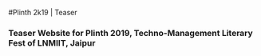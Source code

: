 #Plinth 2k19 | Teaser
### Teaser Website for Plinth 2019, Techno-Management Literary Fest of LNMIIT, Jaipur